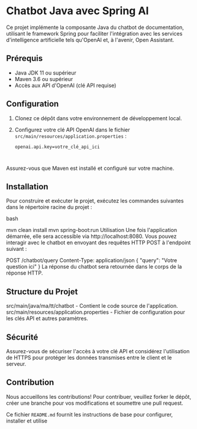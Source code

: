 # Chatbot Java avec Spring AI

Ce projet implémente la composante Java du chatbot de documentation, utilisant le framework Spring pour faciliter l'intégration avec les services d'intelligence artificielle tels qu'OpenAI et, à l'avenir, Open Assistant.

## Prérequis

- Java JDK 11 ou supérieur
- Maven 3.6 ou supérieur
- Accès aux API d'OpenAI (clé API requise)

## Configuration

1. Clonez ce dépôt dans votre environnement de développement local.
2. Configurez votre clé API OpenAI dans le fichier `src/main/resources/application.properties` :

   ```properties
   openai.api.key=votre_clé_api_ici
 
 
Assurez-vous que Maven est installé et configuré sur votre machine.

## Installation

Pour construire et exécuter le projet, exécutez les commandes suivantes dans le répertoire racine du projet :

bash

mvn clean install
mvn spring-boot:run
Utilisation
Une fois l'application démarrée, elle sera accessible via http://localhost:8080. Vous pouvez interagir avec le chatbot en envoyant des requêtes HTTP POST à l'endpoint suivant :

POST /chatbot/query
Content-Type: application/json
{
"query": "Votre question ici"
}
La réponse du chatbot sera retournée dans le corps de la réponse HTTP.

## Structure du Projet

src/main/java/ma/tt/chatbot - Contient le code source de l'application.
src/main/resources/application.properties - Fichier de configuration pour les clés API et autres paramètres.

## Sécurité

Assurez-vous de sécuriser l'accès à votre clé API et considérez l'utilisation de HTTPS pour protéger les données transmises entre le client et le serveur.

## Contribution

Nous accueillons les contributions! Pour contribuer, veuillez forker le dépôt, créer une branche pour vos modifications et soumettre une pull request.
 
 
Ce fichier `README.md` fournit les instructions de base pour configurer, installer et utilise